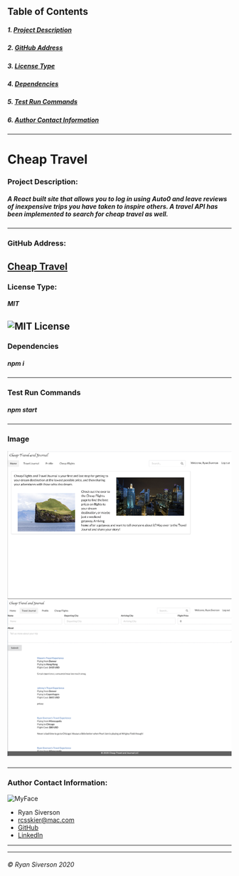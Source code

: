 ## Table of Contents
##### 1. [Project Description](#Project-Description)
##### 2. [GitHub Address](#GitHub-Address)
##### 3. [License Type](#License-Type)
##### 4. [Dependencies](#Dependencies)
##### 5. [Test Run Commands](#Test-Run-Commands)
##### 6. [Author Contact Information](#Author-Contact-Information)
---
# **Cheap Travel**

### **Project Description:**
##### A React built site that allows you to log in using Auto0 and leave reviews of inexpensive trips you have taken to inspire others. A travel API has been implemented to search for cheap travel as well.
---
### **GitHub Address:**
[Cheap Travel](https://github.com/rysiphoto/cheap-travel)
---
### **License Type:**
##### MIT
![MIT License](https://img.shields.io/badge/license-MIT-green)
---
### **Dependencies**
##### npm i
---
### **Test Run Commands**
##### npm start
---
### **Image**
<img src="cheapTravel.png">



<img src="cheapTravel2.png">



##### 
---
### **Author Contact Information:**
![MyFace](https://avatars1.githubusercontent.com/u/61304775?s=460&u=2d5090ea181225bb78e9cea18e6e7c1295138a52&v=4)
* Ryan Siverson
* rcsskier@mac.com
* [GitHub](https://github.com/rysiphoto)
* [LinkedIn](https://www.linkedin.com/in/ryan-siverson-695b5a32/)

---
---
###### © Ryan Siverson 2020
